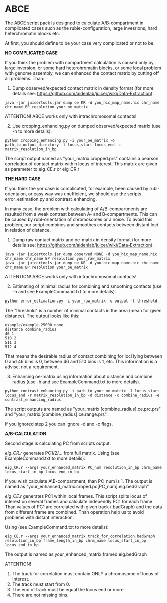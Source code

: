 # ABCE
The ABCE script pack is designed to calculate A/B-compartment in complicated cases such as the ruble-configuration, large invesrions, hard heterchromatin blocks etc.

At first, you should define to be your case very complicated or not to be.

**NO COMPLICATED CASE**

If you think the problem with compartment calculation is caused only by large inversion, or some hard heterohromatin blocks, or some local problem with genome assembly, we can enhanced the contact matrix by cutting off all problems.
Than:
1) Dump observed/expected contact matrix in density format (for more details see: https://github.com/aidenlab/juicer/wiki/Data-Extraction).

`java -jar juicertools.jar dump oe KR -d you_hic_map_name.hic chr_name chr_name BP resolution your_oe_matrix`

ATTENTION! ABCE works only with intrachromosomal contacts!

2) Use cropping_enhancing.py on dumped observed/expected matrix (use -h to more details).

`python cropping_enhancing.py -i your_oe_matrix -o path_to_output_directory -l locus_start locus_end -r matrix_resolution_in_bp`

The script output named as "your_matrix.cropped.prs" contains a pearson correlation of contact matrix within locus of interest. This matrix are given as parameter to eig_CE.r or eig_CR.r

**THE HARD CASE**

If you think the yor case is complicated, for example, been caused by rubl-orientaion, or easy way was unefficient, we should use the scripts error_estimation.py and contrast_enhancing.

In many case, the problem with calculating of A/B-compartments are resulted from a weak contrast between A- and B-compartments. This can be caused by rubl-orientation of chromosomes or a noise. To avoid this problem, our script combines and smoothes contacts between distant loci in relation of distance.

1) Dump raw contact matrix and oe-matrix in density format (for more details see: https://github.com/aidenlab/juicer/wiki/Data-Extraction).

```
java -jar juicertools.jar dump observed NONE -d you_hic_map_name.hic chr_name chr_name BP resolution your_raw_matrix
java -jar juicertools.jar dump oe KR -d you_hic_map_name.hic chr_name chr_name BP resolution your_oe_matrix
```

ATTENTION! ABCE works only with intrachromosomal contacts!

2) Estimating of minimal radius for combining and smoothing contacts (use -h and see ExampleCommand.txt to more details).

`python error_estimation.py -i your_raw_matrix -o output -t threshold`

The "threshold" is a number of minimal contacts in the area (mean for given distance).
The output looks like this:

```
example/example.25000.none
distance combine_radius
46 1
510 2
511 3
512 4
```

That means the desirable radius of contact combining for loci lying between 0 and 46 bins is 0, between 46 and 510 bins is 1, etc. This information is a advise, not a requirement. 

3) Enhancing oe-matrix using information about distance and combine radius (use -h and see ExampleCommand.txt to more details).

`python contrast_enhancing.py -i path_to_your_oe_matrix -l locus_start locus_end -r matrix_resolution_in_bp -d distance -c combine_radius -e contrast_enhancing_radius`

The script outputs are named as "your_matrix.[combine_radius].ce.prc.prs" and "your_matrix.[combine_radius].ce.range.prs".

If you ignored step 2 you can ignore -d and -c flags.

**A/B-CALCULATION**

Second stage is calculating PC from scripts output. 

*eig_CR.r* generates PC1/2/... from full matrix. Using (see ExampleCommand.txt to more details):

`eig_CR.r --args your_enhanced_matrix PC_num resolution_in_bp chrm_name locus_start_in_bp locus_end_in_bp`

If you wish calculate A\B-compartment, than PC_num is 1. The output is named as "your_enhanced_matrix.croped.pc[PC_num].eig.bedGraph"

*eig_CE.r* generates PC1 within local frames. This script splits locus of interest on several frames and calculate independly PC1 for each frame. Than values of PC1 are correlated with given track (.badGraph) and the data from different frame are combined. Than operation help us to avoid problems with distant interaction.

Using (see ExampleCommand.txt to more details):

`eig_CE.r --args your_enhanced_matrix track_for_correlation.bedGraph resolution_in_bp frame_length_in_bp chrm_name locus_start_in_bp locus_end_in_bp`

The output is named as your_enhanced_matrix.framed.eig.bedGraph

ATTENTION! 
1) The track for correlation must contain ONLY a chromosome of locus of interest.
2) The track must start from 0.
3) The end of track must be equal the locus end or more.
4) There are not missing bins.
